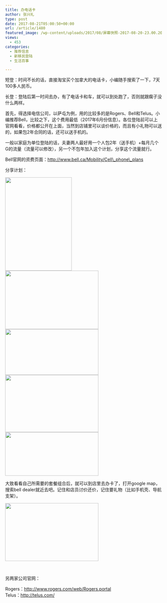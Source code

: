 ```yaml
---
title: 办电话卡
author: 张兴礼
type: post
date: 2017-08-21T05:00:50+00:00
url: /article/1480
featured_image: /wp-content/uploads/2017/08/屏幕快照-2017-08-20-23.00.20.png
views:
  - 453
categories:
  - 推荐信息
  - 新移民登陆
  - 生活百事

---
```

短登：时间不长的话，直接淘宝买个加拿大的电话卡，小编随手搜索了一下，7天100多人民币。

长登：登陆后第一时间去办，有了电话卡和车，就可以到处跑了，否则就跟瘸子没什么两样。

首先，得选择电信公司，以萨屯为例，用的比较多的是Rogers、Bell和Telus。小编推荐Bell，比较之下，这个费用最低（2017年6月份信息）。各位登陆前可以上官网看看，价格都公开在上面，当然到店铺里可以谈价格的，而且有小礼物可以送的，如果包2年合同的话，还可以送手机的。

一般以家庭为单位登陆的话，夫妻两人最好用一个人包2年（送手机）+每月几个G的流量（流量可以修改），另一个不包年加入这个计划，分享这个流量就行。

Bell官网的资费页面：http://www.bell.ca/Mobility/Cell\_phone\_plans

分享计划：

<img decoding="async" loading="lazy" class="alignnone size-medium wp-image-1481" src="http://52sask.com/wp-content/uploads/2017/08/屏幕快照-2017-08-20-22.46.56-214x300.png" alt="" width="214" height="300" srcset="http://192.168.2.100:800/wp-content/uploads/2017/08/屏幕快照-2017-08-20-22.46.56-214x300.png 214w, http://192.168.2.100:800/wp-content/uploads/2017/08/屏幕快照-2017-08-20-22.46.56.png 486w" sizes="(max-width: 214px) 100vw, 214px" /> 

<img decoding="async" loading="lazy" class="alignnone size-medium wp-image-1485" src="http://52sask.com/wp-content/uploads/2017/08/屏幕快照-2017-08-20-22.45.42-300x188.png" alt="" width="300" height="188" srcset="http://192.168.2.100:800/wp-content/uploads/2017/08/屏幕快照-2017-08-20-22.45.42-300x188.png 300w, http://192.168.2.100:800/wp-content/uploads/2017/08/屏幕快照-2017-08-20-22.45.42.png 984w" sizes="(max-width: 300px) 100vw, 300px" /> 

<img decoding="async" loading="lazy" class="alignnone size-medium wp-image-1484" src="http://52sask.com/wp-content/uploads/2017/08/屏幕快照-2017-08-20-22.45.59-300x147.png" alt="" width="300" height="147" srcset="http://192.168.2.100:800/wp-content/uploads/2017/08/屏幕快照-2017-08-20-22.45.59-300x147.png 300w, http://192.168.2.100:800/wp-content/uploads/2017/08/屏幕快照-2017-08-20-22.45.59.png 984w" sizes="(max-width: 300px) 100vw, 300px" /> 

<img decoding="async" loading="lazy" class="alignnone size-medium wp-image-1483" src="http://52sask.com/wp-content/uploads/2017/08/屏幕快照-2017-08-20-22.46.22-300x184.png" alt="" width="300" height="184" srcset="http://192.168.2.100:800/wp-content/uploads/2017/08/屏幕快照-2017-08-20-22.46.22-300x184.png 300w, http://192.168.2.100:800/wp-content/uploads/2017/08/屏幕快照-2017-08-20-22.46.22.png 988w" sizes="(max-width: 300px) 100vw, 300px" /> 

<img decoding="async" loading="lazy" class="alignnone size-medium wp-image-1482" src="http://52sask.com/wp-content/uploads/2017/08/屏幕快照-2017-08-20-22.46.35-300x140.png" alt="" width="300" height="140" srcset="http://192.168.2.100:800/wp-content/uploads/2017/08/屏幕快照-2017-08-20-22.46.35-300x140.png 300w, http://192.168.2.100:800/wp-content/uploads/2017/08/屏幕快照-2017-08-20-22.46.35.png 995w" sizes="(max-width: 300px) 100vw, 300px" /> 

大致看看自己所需要的套餐组合后，就可以到店里去办卡了，打开google map，搜索bell dealer就近去吧。记住和店员讨价还价，记住要礼物（比如手机壳、导航支架）。

<img decoding="async" loading="lazy" class="alignnone size-medium wp-image-1486" src="http://52sask.com/wp-content/uploads/2017/08/屏幕快照-2017-08-20-22.57.33-300x186.png" alt="" width="300" height="186" srcset="http://192.168.2.100:800/wp-content/uploads/2017/08/屏幕快照-2017-08-20-22.57.33-300x186.png 300w, http://192.168.2.100:800/wp-content/uploads/2017/08/屏幕快照-2017-08-20-22.57.33.png 1003w" sizes="(max-width: 300px) 100vw, 300px" /> 

&nbsp;

另两家公司官网：

Rogers：<a class="gj_safe_a" href="http://www.rogers.com/web/Rogers.portal" target="_blank" rel="noopener">http://www.rogers.com/web/Rogers.portal</a>  
Telus：<a class="gj_safe_a" href="http://telus.com/" target="_blank" rel="noopener">http://telus.com/</a>
